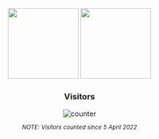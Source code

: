 
<div align="center">
    <img height="142" src="https://github-readme-stats.vercel.app/api?username=synacktraa&count_private=true&theme=calm&cache_seconds=1800&border_radius=10&hide_rank=true"/>
    <img height="142" src="https://github-readme-stats.vercel.app/api/top-langs/?username=synacktraa&layout=compact&theme=calm&cache_seconds=1800&border_radius=10" />
    
</div>
<h3 align="center">
    Visitors
</h3>
<div align="center">
<img src="https://count.getloli.com/get/@synacktraa?theme=rule34" alt="counter"/>
</div>
<sub>
    <p align="center">
        <i>
            NOTE: Visitors counted since 5 April 2022
        </i>
    </p>
</sub>